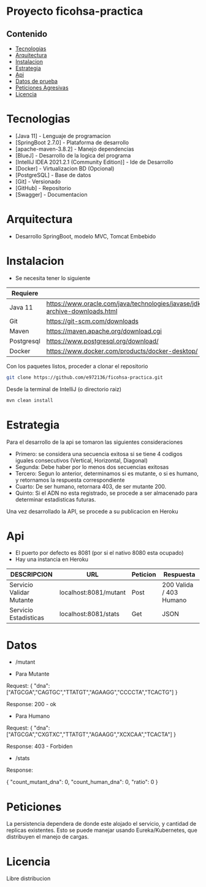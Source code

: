 # Proyecto ficohsa-practica

## Contenido

- [Tecnologias](#Tecnologias)
- [Arquitectura](#Arquitectura)
- [Instalacion](#Instalacion)
- [Estrategia](#Estrategia)
- [Api](#Api)
- [Datos de prueba](#Datos)
- [Peticiones Agresivas](#Peticiones)
- [Licencia](#Licencia)

# Tecnologias

* [Java 11] - Lenguaje de programacion
* [SpringBoot 2.7.0] - Plataforma de desarrollo
* [apache-maven-3.8.2] - Manejo dependencias 
* [BlueJ] - Desarrollo de la logica del programa
* [IntelliJ IDEA 2021.2.1 (Community Edition)] - Ide de Desarrollo
* [Docker] - Virtualizacion BD (Opcional)
* [PostgreSQL] - Base de datos
* [Git] - Versionado
* [GitHub] - Repositorio
* [Swagger] - Documentacion


# Arquitectura

- Desarrollo SpringBoot, modelo MVC, Tomcat Embebido

# Instalacion

- Se necesita tener lo siguiente

| Requiere |  |
| ------ | ------ |
| Java 11 | https://www.oracle.com/java/technologies/javase/jdk11-archive-downloads.html |
| Git | https://git-scm.com/downloads |
| Maven | https://maven.apache.org/download.cgi |
| Postgresql | https://www.postgresql.org/download/ |
| Docker | https://www.docker.com/products/docker-desktop/ |

Con los paquetes listos, proceder a clonar el repositorio
```sh
git clone https://github.com/e972136/ficohsa-practica.git
```

Desde la terminal de IntelliJ (o directorio raiz)
```sh
mvn clean install
```

# Estrategia

Para el desarrollo de la api se tomaron las siguientes consideraciones

- Primero: se considera una secuencia exitosa si se tiene 4 codigos iguales consecutivos (Vertical, Horizontal, Diagonal)
- Segunda: Debe haber por lo menos dos secuencias exitosas
- Tercero: Segun lo anterior, determinamos si es mutante, o si es humano, y retornamos la respuesta correspondiente
- Cuarto: De ser humano, retornara 403, de ser mutante 200.
- Quinto: Si el ADN no esta registrado, se procede a ser almacenado para determinar estadisticas futuras.

Una vez desarrollado la API, se procede a su publicacion en Heroku

# Api

- El puerto por defecto es 8081 (por si el nativo 8080 esta ocupado)
- Hay una instancia en Heroku

| DESCRIPCION | URL | Peticion | Respuesta
| ------ | ------ | ------ | ------ |
| Servicio Validar Mutante | localhost:8081/mutant |  Post  | 200 Valida / 403 Humano
| Servicio Estadisticas | localhost:8081/stats |  Get  | JSON

# Datos

- /mutant

- Para Mutante

Request:
{
  "dna": ["ATGCGA","CAGTGC","TTATGT","AGAAGG","CCCCTA","TCACTG"]
}

Response: 200 - ok

- Para Humano

Request:
{
  "dna": ["ATGCGA","CXGTXC","TTATGT","AGAAGG","XCXCAA","TCACTA"]
}

Response: 403 - Forbiden

- /stats

Response:

{
  "count_mutant_dna": 0,
  "count_human_dna": 0,
  "ratio": 0
}

# Peticiones

La persistencia dependera de donde este alojado el servicio, y cantidad de replicas existentes.
Esto se puede manejar usando Eureka/Kubernetes, que distribuyen el manejo de cargas. 

# Licencia

Libre distribucion
